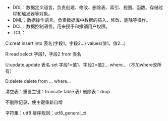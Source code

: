 - DDL：数据定义语言。负责创建、修改、删除表、索引、视图、函数、存储过程和触发器等对象。
- DML：数据操作语言。负责数据库中数据的插入、修改、删除等操作。
- DCL：数据控制语言。用来授予和撒销用户权限。
- TCL：




C:creat
insert into 表名(字段1，字段2...) values(值1，值2...)

R:read
select 字段1，字段2 from 表名 

U:update
update 表名 set 字段1=值1，字段2=值2... where...（不加where改所有）

D:delete
delete from ... where...


清空表：重置主键：truncate table 表1
删除表：drop

不删除记录，使主键重新自增

字符集：utf8
排序规则：utf8_general_ci
